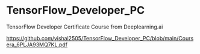 # TensorFlow_Developer_PC
 TensorFlow Developer Certificate Course from Deeplearning.ai
 
 
 https://github.com/vishal2505/TensorFlow_Developer_PC/blob/main/Coursera_6PLJA93MQ7KL.pdf
 
